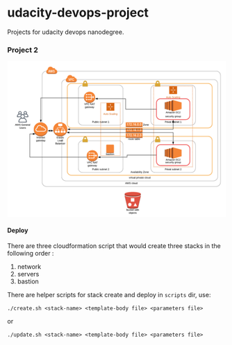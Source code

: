 # udacity-devops-project
Projects for udacity  devops  nanodegree.


### Project 2


![AWS projec solution diagram](images/udacity-project-2.png "Project diagram")


#### Deploy 

There are three cloudformation script that would create three stacks in the following order :
1. network
2. servers
3. bastion

There are helper scripts for stack create and deploy in `scripts` dir, use:

```
./create.sh <stack-name> <template-body file> <parameters file>
```
or 

```
./update.sh <stack-name> <template-body file> <parameters file>
```

